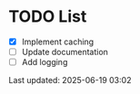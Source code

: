 # TODO List

- [x] Implement caching
- [ ] Update documentation
- [ ] Add logging

Last updated: 2025-06-19 03:02
